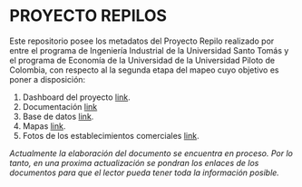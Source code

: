 # PROYECTO REPILOS 

Este repositorio posee los metadatos del Proyecto Repilo realizado por entre el programa de Ingeniería Industrial de la Universidad Santo Tomás y el programa de Economía de la Universidad de la Universidad Piloto de Colombia, con respecto al la segunda etapa del mapeo cuyo objetivo es poner a disposición:

1. Dashboard del proyecto [link](https://brianamaya01.shinyapps.io/Dashboard_REPILO/).
2. Documentación [link](https://github.com/brianamaya01/REPILOS/tree/master/Dashboard/Documentación)
2. Base de datos [link](https://github.com/brianamaya01/REPILOS/tree/master/Datos).
3. Mapas [link](https://github.com/brianamaya01/REPILOS/tree/master/Mapas).
4. Fotos de los establecimientos comerciales [link](https://github.com/brianamaya01/REPILOS/tree/master/Fotos).

*Actualmente la elaboración del documento se encuentra en proceso. Por lo tanto, en una proxima actualización se pondran los enlaces de los documentos para que el lector pueda tener toda la información posible.*  